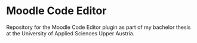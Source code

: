 # Moodle Code Editor
Repository for the Moodle Code Editor plugin as part of my bachelor thesis at the University of Applied Sciences Upper Austria.
